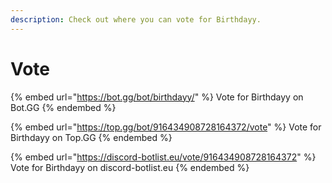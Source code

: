 ```yaml
---
description: Check out where you can vote for Birthdayy.
---
```


# Vote

{% embed url="https://bot.gg/bot/birthdayy/" %}
Vote for Birthdayy on Bot.GG
{% endembed %}

{% embed url="https://top.gg/bot/916434908728164372/vote" %}
Vote for Birthdayy on Top.GG
{% endembed %}

{% embed url="https://discord-botlist.eu/vote/916434908728164372" %}
Vote for Birthdayy on discord-botlist.eu
{% endembed %}
